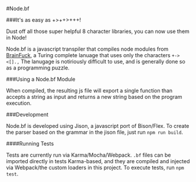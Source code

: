 #Node.bf

###It's as easy as +>++>+++!

Dust off all those super helpful 8 character libraries, you can now use them in Node!

Node.bf is a javascript transpiler that compiles node modules from [BrainFuck](https://en.wikipedia.org/wiki/Brainfuck), a Turing complete lanuage that uses only the characters `+-><[].,`  The lanugage is notiriously difficult to use, and is generally done so as a programming puzzle.

###Using a Node.bf Module

When compiled, the resulting js file will export a single function than accepts a string as input and returns a new string based on the program execution.

###Development

Node.bf is developed using Jison, a javascript port of Bison/Flex.  To create the parser based on the grammar in the jison file, just run `npm run build`.

####Running Tests

Tests are currently run via Karma/Mocha/Webpack.  `.bf` files can be imported directly in tests Karma-based, and they are compiled and injected via Webpack/the custom loaders in this project.  To execute tests, run `npm test`.
